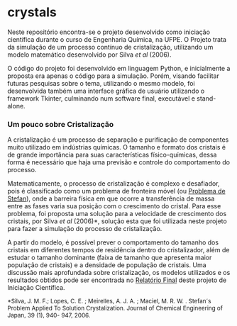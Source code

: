 # crystals
Neste repositório encontra-se o projeto desenvolvido como iniciação científica durante o curso de Engenharia Química, na UFPE. O Projeto trata da simulação de um processo contínuo de cristalização, utilizando um modelo matemático desenvolvido por Silva *et al* (2006).

O código do projeto foi desenvolvido em linguagem Python, e inicialmente a proposta era apenas o código para a simulação. Porém, visando facilitar futuras pesquisas sobre o tema, utilizando o mesmo modelo, foi desenvolvida também uma interface gráfica de usuário utilizando o framework Tkinter, culminando num software final, executável e stand-alone.

### Um pouco sobre Cristalização

A cristalização é um processo de separação e purificação de componentes muito utilizado em indústrias químicas. O tamanho e formato dos cristais é de grande importância para suas características físico-químicas, dessa forma é necessário que haja uma previsão e controle do comportamento do processo.

Matematicamente, o processo de cristalização é complexo e desafiador, pois é classificado como um problema de fronteira móvel (ou [Problema de Stefan](https://en.wikipedia.org/wiki/Stefan_problem)), onde a barreira física em que ocorre a transferência de massa entre as fases varia sua posição com o crescimento do cristal. Para esse problema, foi proposta uma solução para a velocidade de crescimento dos cristais, por Silva *et al* (2006)*, solução esta que foi utilizada neste projeto para fazer a simulação do processo de cristalização.

A partir do modelo, é possível prever o comportamento do tamanho dos cristais em diferentes tempos de residência dentro do cristalizador, além de estudar o tamanho dominante (faixa de tamanho que apresenta maior população de cristais) e a densidade de população de cristais. Uma discussão mais aprofundada sobre cristalização, os modelos utilizados e os resultados obtidos pode ser encontrada no [Relatório Final]() deste projeto de Iniciação Científica.

 <div>
 <font size="2">
*Silva, J. M. F.; Lopes, C. E. ; Meirelles, A. J. A. ; Maciel, M. R. W. . Stefan´s Problem Applied To Solution Crystalization. Journal of Chemical Engineering of Japan, 39 (1), 940- 947, 2006.
</font>
</div>
